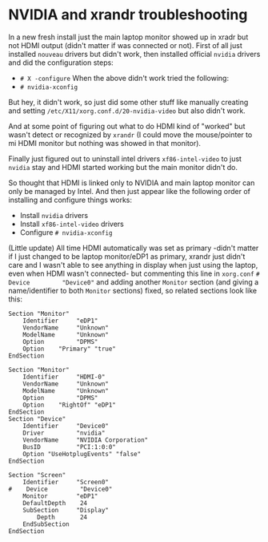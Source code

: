 # NVIDIA and xrandr troubleshooting
In a new fresh install just the main laptop monitor showed up in xradr but not HDMI output (didn't matter if was connected or not).
First of all just installed ```nouveau``` drivers but didn't work, then installed official ```nvidia``` drivers and did the configuration steps:
- ```# X -configure```
When the above didn't work tried the following:
- ```# nvidia-xconfig```

But hey, it didn't work, so just did some other stuff like manually creating and setting ```/etc/X11/xorg.conf.d/20-nvidia-video``` but also didn't work.

And at some point of figuring out what to do HDMI kind of "worked" but wasn't detect or recognized by ```xrandr``` (I could move the mouse/pointer to mi HDMI monitor but nothing was showed in that monitor).

Finally just figured out to uninstall intel drivers ```xf86-intel-video``` to just ```nvidia``` stay and HDMI started working but the main monitor didn't do.

So thought that HDMI is linked only to NVIDIA and main laptop monitor can only be managed by Intel. And then just appear like the following order of installing and configure things works:
- Install ```nvidia``` drivers
- Install ```xf86-intel-video``` drivers
- Configure ```# nvidia-xconfig```

(Little update) All time HDMI automatically was set as primary -didn't matter if I just changed to be laptop monitor/eDP1 as primary, xrandr just didn't care and I wasn't able to see anything in display when just using the laptop, even when HDMI wasn't connected- but commenting this line in ```xorg.conf``` ```#    Device         "Device0"``` and adding another ```Monitor``` section (and giving a name/identifier to both ```Monitor``` sections) fixed, so related sections look like this:
```
Section "Monitor"
    Identifier     "eDP1"
    VendorName     "Unknown"
    ModelName      "Unknown"
    Option         "DPMS"
    Option	  "Primary" "true"
EndSection

Section "Monitor"
    Identifier     "HDMI-0"
    VendorName     "Unknown"
    ModelName      "Unknown"
    Option         "DPMS"
    Option	  "RightOf" "eDP1"
EndSection
Section "Device"
    Identifier     "Device0"
    Driver         "nvidia"
    VendorName     "NVIDIA Corporation"
    BusID          "PCI:1:0:0"
    Option "UseHotplugEvents" "false"
EndSection

Section "Screen"
    Identifier     "Screen0"
#    Device         "Device0"
    Monitor        "eDP1"
    DefaultDepth    24
    SubSection     "Display"
        Depth       24
    EndSubSection
EndSection
